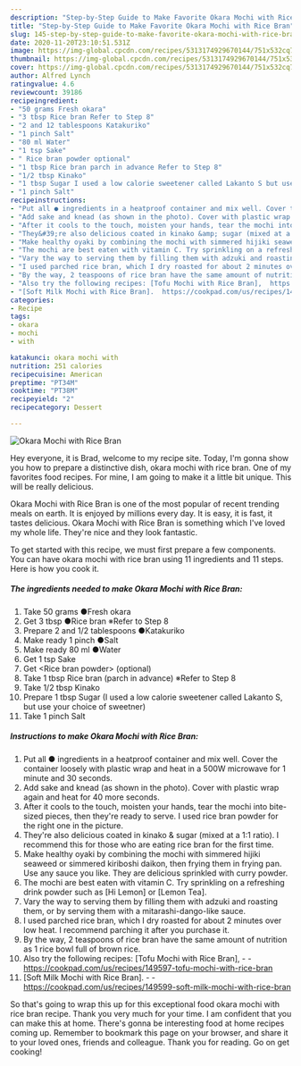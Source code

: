 ```yaml
---
description: "Step-by-Step Guide to Make Favorite Okara Mochi with Rice Bran"
title: "Step-by-Step Guide to Make Favorite Okara Mochi with Rice Bran"
slug: 145-step-by-step-guide-to-make-favorite-okara-mochi-with-rice-bran
date: 2020-11-20T23:10:51.531Z
image: https://img-global.cpcdn.com/recipes/5313174929670144/751x532cq70/okara-mochi-with-rice-bran-recipe-main-photo.jpg
thumbnail: https://img-global.cpcdn.com/recipes/5313174929670144/751x532cq70/okara-mochi-with-rice-bran-recipe-main-photo.jpg
cover: https://img-global.cpcdn.com/recipes/5313174929670144/751x532cq70/okara-mochi-with-rice-bran-recipe-main-photo.jpg
author: Alfred Lynch
ratingvalue: 4.6
reviewcount: 39186
recipeingredient:
- "50 grams Fresh okara"
- "3 tbsp Rice bran Refer to Step 8"
- "2 and 12 tablespoons Katakuriko"
- "1 pinch Salt"
- "80 ml Water"
- "1 tsp Sake"
- " Rice bran powder optional"
- "1 tbsp Rice bran parch in advance Refer to Step 8"
- "1/2 tbsp Kinako"
- "1 tbsp Sugar I used a low calorie sweetener called Lakanto S but use your choice of sweetner"
- "1 pinch Salt"
recipeinstructions:
- "Put all ● ingredients in a heatproof container and mix well. Cover the container loosely with plastic wrap and heat in a 500W microwave for 1 minute and 30 seconds."
- "Add sake and knead (as shown in the photo). Cover with plastic wrap again and heat for 40 more seconds."
- "After it cools to the touch, moisten your hands, tear the mochi into bite-sized pieces, then they&#39;re ready to serve. I used rice bran powder for the right one in the picture."
- "They&#39;re also delicious coated in kinako &amp; sugar (mixed at a 1:1 ratio). I recommend this for those who are eating rice bran for the first time."
- "Make healthy oyaki by combining the mochi with simmered hijiki seaweed or simmered kiriboshi daikon, then frying them in frying pan. Use any sauce you like. They are delicious sprinkled with curry powder."
- "The mochi are best eaten with vitamin C. Try sprinkling on a refreshing drink powder such as [Hi Lemon] or [Lemon Tea]."
- "Vary the way to serving them by filling them with adzuki and roasting them, or by serving them with a mitarashi-dango-like sauce."
- "I used parched rice bran, which I dry roasted for about 2 minutes over low heat. I recommend parching it after you purchase it."
- "By the way, 2 teaspoons of rice bran have the same amount of nutrition as 1 rice bowl full of brown rice."
- "Also try the following recipes: [Tofu Mochi with Rice Bran],  https://cookpad.com/us/recipes/149597-tofu-mochi-with-rice-bran"
- "[Soft Milk Mochi with Rice Bran].  https://cookpad.com/us/recipes/149599-soft-milk-mochi-with-rice-bran"
categories:
- Recipe
tags:
- okara
- mochi
- with

katakunci: okara mochi with 
nutrition: 251 calories
recipecuisine: American
preptime: "PT34M"
cooktime: "PT38M"
recipeyield: "2"
recipecategory: Dessert

---
```



![Okara Mochi with Rice Bran](https://img-global.cpcdn.com/recipes/5313174929670144/751x532cq70/okara-mochi-with-rice-bran-recipe-main-photo.jpg)

Hey everyone, it is Brad, welcome to my recipe site. Today, I'm gonna show you how to prepare a distinctive dish, okara mochi with rice bran. One of my favorites food recipes. For mine, I am going to make it a little bit unique. This will be really delicious.



Okara Mochi with Rice Bran is one of the most popular of recent trending meals on earth. It is enjoyed by millions every day. It is easy, it is fast, it tastes delicious. Okara Mochi with Rice Bran is something which I've loved my whole life. They're nice and they look fantastic.


To get started with this recipe, we must first prepare a few components. You can have okara mochi with rice bran using 11 ingredients and 11 steps. Here is how you cook it.

<!--inarticleads1-->

##### The ingredients needed to make Okara Mochi with Rice Bran:

1. Take 50 grams ●Fresh okara
1. Get 3 tbsp ●Rice bran ※Refer to Step 8
1. Prepare 2 and 1/2 tablespoons ●Katakuriko
1. Make ready 1 pinch ●Salt
1. Make ready 80 ml ●Water
1. Get 1 tsp Sake
1. Get  &lt;Rice bran powder&gt; (optional)
1. Take 1 tbsp Rice bran (parch in advance) ※Refer to Step 8
1. Take 1/2 tbsp Kinako
1. Prepare 1 tbsp Sugar (I used a low calorie sweetener called Lakanto S, but use your choice of sweetner)
1. Take 1 pinch Salt




<!--inarticleads2-->

##### Instructions to make Okara Mochi with Rice Bran:

1. Put all ● ingredients in a heatproof container and mix well. Cover the container loosely with plastic wrap and heat in a 500W microwave for 1 minute and 30 seconds.
1. Add sake and knead (as shown in the photo). Cover with plastic wrap again and heat for 40 more seconds.
1. After it cools to the touch, moisten your hands, tear the mochi into bite-sized pieces, then they&#39;re ready to serve. I used rice bran powder for the right one in the picture.
1. They&#39;re also delicious coated in kinako &amp; sugar (mixed at a 1:1 ratio). I recommend this for those who are eating rice bran for the first time.
1. Make healthy oyaki by combining the mochi with simmered hijiki seaweed or simmered kiriboshi daikon, then frying them in frying pan. Use any sauce you like. They are delicious sprinkled with curry powder.
1. The mochi are best eaten with vitamin C. Try sprinkling on a refreshing drink powder such as [Hi Lemon] or [Lemon Tea].
1. Vary the way to serving them by filling them with adzuki and roasting them, or by serving them with a mitarashi-dango-like sauce.
1. I used parched rice bran, which I dry roasted for about 2 minutes over low heat. I recommend parching it after you purchase it.
1. By the way, 2 teaspoons of rice bran have the same amount of nutrition as 1 rice bowl full of brown rice.
1. Also try the following recipes: [Tofu Mochi with Rice Bran], -  - https://cookpad.com/us/recipes/149597-tofu-mochi-with-rice-bran
1. [Soft Milk Mochi with Rice Bran]. -  - https://cookpad.com/us/recipes/149599-soft-milk-mochi-with-rice-bran




So that's going to wrap this up for this exceptional food okara mochi with rice bran recipe. Thank you very much for your time. I am confident that you can make this at home. There's gonna be interesting food at home recipes coming up. Remember to bookmark this page on your browser, and share it to your loved ones, friends and colleague. Thank you for reading. Go on get cooking!
